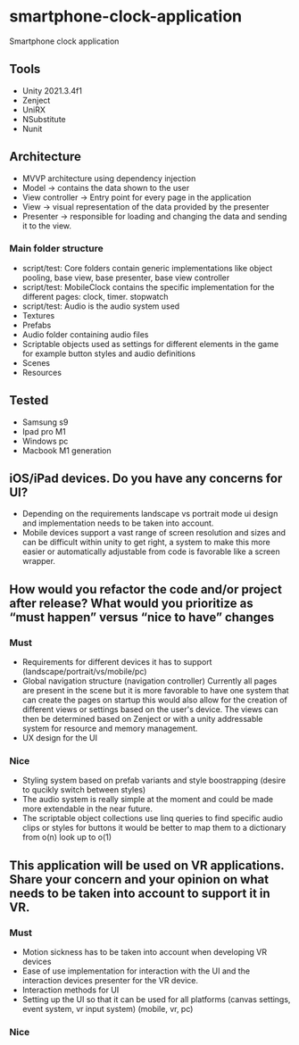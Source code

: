 # smartphone-clock-application
Smartphone clock application
## Tools
- Unity 2021.3.4f1
- Zenject
- UniRX
- NSubstitute
- Nunit

## Architecture
- MVVP architecture using dependency injection
- Model -> contains the data shown to the user
- View controller -> Entry point for every page in the application
- View -> visual representation of the data provided by the presenter
- Presenter -> responsible for loading and changing the data and sending it to the view.

### Main folder structure
- script/test: Core folders contain generic implementations like object pooling, base view, base presenter, base view controller
- script/test: MobileClock contains the specific implementation for the different pages: clock, timer. stopwatch
- script/test: Audio is the audio system used
- Textures
- Prefabs
- Audio folder containing audio files
- Scriptable objects used as settings for different elements in the game for example button styles and audio definitions
- Scenes
- Resources

## Tested
- Samsung s9
- Ipad pro M1 
- Windows pc
- Macbook M1 generation

## iOS/iPad devices. Do you have any concerns for UI?
- Depending on the requirements landscape vs portrait mode ui design and implementation needs to be taken into account.
- Mobile devices support a vast range of screen resolution and sizes and can be difficult within unity to get right, a system to make this more easier or automatically adjustable from code is favorable like a screen wrapper.
## How would you refactor the code and/or project after release? What would you prioritize as “must happen” versus “nice to have” changes
### Must
- Requirements for different devices it has to support (landscape/portrait/vs/mobile/pc)
- Global navigation structure (navigation controller) Currently all pages are present in the scene but it is more favorable to have one system that can create the pages on startup this would also allow for the creation of different views or settings based on the user's device. The views can then be determined based on Zenject or with a unity addressable system for resource and memory management.
- UX design for the UI
### Nice
- Styling system based on prefab variants and style boostrapping (desire to qucikly switch between styles) 
- The audio system is really simple at the moment and could be made more extendable in the near future.
- The scriptable object collections use linq queries to find specific audio clips or styles for buttons it would be better to map them to a dictionary from o(n) look up to o(1) 
## This application will be used on VR applications. Share your concern and your opinion on what needs to be taken into account to support it in VR.
### Must
- Motion sickness has to be taken into account when developing VR devices
- Ease of use implementation for interaction with the UI and the interaction devices presenter for the VR device.
- Interaction methods for UI
- Setting up the UI so that it can be used for all platforms (canvas settings, event system, vr input system) (mobile, vr, pc)
### Nice
